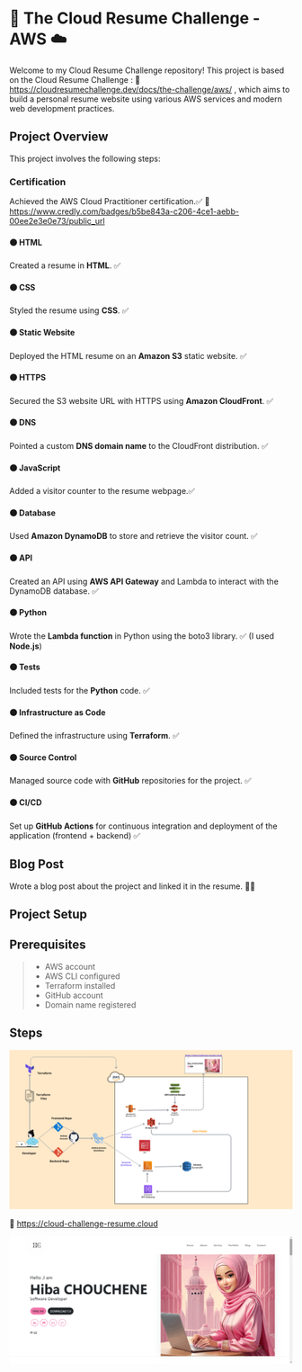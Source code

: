 #  🚀 The Cloud Resume Challenge - AWS ☁️
Welcome to my Cloud Resume Challenge repository! This project is based on the Cloud Resume Challenge : 
🧷https://cloudresumechallenge.dev/docs/the-challenge/aws/ , 
which aims to build a personal resume website using various AWS services and modern web development practices.

## Project Overview
This project involves the following steps:

### Certification
Achieved the AWS Cloud Practitioner certification.✅ 
🧷https://www.credly.com/badges/b5be843a-c206-4ce1-aebb-00ee2e3e0e73/public_url 

#### ⚫ HTML
Created a resume in **HTML**. ✅
#### ⚫ CSS
Styled the resume using **CSS**. ✅
#### ⚫ Static Website
Deployed the HTML resume on an **Amazon S3** static website. ✅
#### ⚫ HTTPS
Secured the S3 website URL with HTTPS using **Amazon CloudFront**. ✅
#### ⚫ DNS
Pointed a custom **DNS domain name** to the CloudFront distribution. ✅
#### ⚫ JavaScript
Added a visitor counter to the resume webpage.✅ 
#### ⚫ Database
Used **Amazon DynamoDB** to store and retrieve the visitor count. ✅
#### ⚫ API
Created an API using **AWS API Gateway** and Lambda to interact with the DynamoDB database. ✅
#### ⚫ Python
Wrote the **Lambda function** in Python using the boto3 library. ✅ (I used **Node.js**)
#### ⚫ Tests
Included tests for the **Python** code. ✅
#### ⚫ Infrastructure as Code
Defined the infrastructure using **Terraform**.  ✅
#### ⚫ Source Control
Managed source code with **GitHub** repositories for the project. ✅
#### ⚫ CI/CD 
Set up **GitHub Actions** for continuous integration and deployment of the application (frontend + backend) ✅

## Blog Post
Wrote a blog post about the project and linked it in the resume. 👌🏻

## Project Setup

## Prerequisites
> - AWS account
> - AWS CLI configured
> - Terraform installed
> - GitHub account
> - Domain name registered

## Steps

![The Cloud Resume Challenge](Cloud-Resume-Challenge.png)


🧷 https://cloud-challenge-resume.cloud


![Project](project.png)